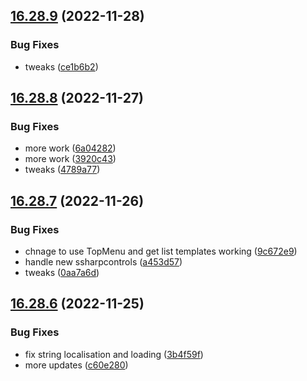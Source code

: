 ## [16.28.9](https://github.com/phandcock/GrampsView/compare/v16.28.8...v16.28.9) (2022-11-28)


### Bug Fixes

* tweaks ([ce1b6b2](https://github.com/phandcock/GrampsView/commit/ce1b6b2e9bdd7244efe49fbb77304adc475366f8))



## [16.28.8](https://github.com/phandcock/GrampsView/compare/v16.28.7...v16.28.8) (2022-11-27)


### Bug Fixes

* more work ([6a04282](https://github.com/phandcock/GrampsView/commit/6a04282e5eea374800e4f5d90c75f21a4e90d04e))
* more work ([3920c43](https://github.com/phandcock/GrampsView/commit/3920c4393c1cb0737afc77f591180c64f3008f75))
* tweaks ([4789a77](https://github.com/phandcock/GrampsView/commit/4789a77c4587315e7f237c187fb394ab80d0c238))



## [16.28.7](https://github.com/phandcock/GrampsView/compare/v16.28.6...v16.28.7) (2022-11-26)


### Bug Fixes

* chnage to use TopMenu and get list templates working ([9c672e9](https://github.com/phandcock/GrampsView/commit/9c672e9952069b6aa578d48d44c52e2788d1322e))
* handle new ssharpcontrols ([a453d57](https://github.com/phandcock/GrampsView/commit/a453d57ab39278a615277a260e3896992dce7486))
* tweaks ([0aa7a6d](https://github.com/phandcock/GrampsView/commit/0aa7a6d2748576ea08628e464b7484b458fb804c))



## [16.28.6](https://github.com/phandcock/GrampsView/compare/v16.28.5...v16.28.6) (2022-11-25)


### Bug Fixes

* fix string localisation and loading ([3b4f59f](https://github.com/phandcock/GrampsView/commit/3b4f59fb228b9a9a35705139e8867d4a61fe5fbc))
* more updates ([c60e280](https://github.com/phandcock/GrampsView/commit/c60e2808b47231a506fc8f13261dd6c42a339972))



